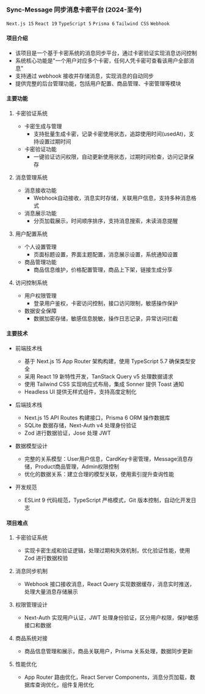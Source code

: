 ### Sync-Message 同步消息卡密平台 (2024-至今)

`Next.js 15` `React 19` `TypeScript 5` `Prisma 6` `Tailwind CSS` `Webhook`

#### 项目介绍
* 该项目是一个基于卡密系统的消息同步平台，通过卡密验证实现消息访问控制
* 系统核心功能是"一个用户对应多个卡密，任何人凭卡密可查看该用户全部消息"
* 支持通过 webhook 接收并存储消息，实现消息的自动同步
* 提供完整的后台管理功能，包括用户配置、商品管理、卡密管理等模块

#### 主要功能

1. 卡密验证系统
   * 卡密生成与管理
     - 支持批量生成卡密，记录卡密使用状态，追踪使用时间(usedAt)，支持设置过期时间
   * 卡密验证功能
     - 一键验证访问权限，自动更新使用状态，过期时间检查，访问记录保存

2. 消息管理系统
   * 消息接收功能
     - Webhook自动接收，消息实时存储，关联用户信息，支持多种消息格式
   * 消息展示功能
     - 分页加载展示，时间顺序排序，支持消息搜索，未读消息提醒

3. 用户配置系统
   * 个人设置管理
     - 页面标题设置，界面主题配置，消息展示设置，系统通知设置
   * 商品管理功能
     - 商品信息维护，价格配置管理，商品上下架，链接生成分享

4. 访问控制系统
   * 用户权限管理
     - 登录用户鉴权，卡密访问控制，接口访问限制，敏感操作保护
   * 数据安全保障
     - 数据加密存储，敏感信息脱敏，操作日志记录，异常访问拦截

#### 主要技术
* 前端技术栈
  * 基于 Next.js 15 App Router 架构构建，使用 TypeScript 5.7 确保类型安全
  * 采用 React 19 新特性开发，TanStack Query v5 处理数据请求
  * 使用 Tailwind CSS 实现响应式布局，集成 Sonner 提供 Toast 通知
  * Headless UI 提供无样式组件，支持高度定制化

* 后端技术栈
  * Next.js 15 API Routes 构建接口，Prisma 6 ORM 操作数据库
  * SQLite 数据存储，Next-Auth v4 处理身份验证
  * Zod 进行数据验证，Jose 处理 JWT

* 数据模型设计
  * 完整的关系模型：User用户信息，CardKey卡密管理，Message消息存储，Product商品管理，Admin权限控制
  * 优化的数据关系：建立合理的模型关联，使用索引提升查询性能

* 开发规范
  * ESLint 9 代码规范，TypeScript 严格模式，Git 版本控制，自动化开发日志

#### 项目难点

1. 卡密验证系统
   * 实现卡密生成和验证逻辑，处理过期和失效机制，优化验证性能，使用 Zod 进行数据校验

2. 消息同步机制
   * Webhook 接口接收消息，React Query 实现数据缓存，消息实时推送，处理大量消息存储展示

3. 权限管理设计
   * Next-Auth 实现用户认证，JWT 处理身份验证，区分用户权限，保护敏感接口和数据

4. 商品系统对接
   * 商品信息管理和展示，商品关联用户，Prisma 关系处理，数据同步更新

5. 性能优化
   * App Router 路由优化，React Server Components，消息分页加载，数据库查询优化，组件复用优化